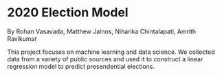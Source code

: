 # 2020 Election Model
By Rohan Vasavada, Matthew Jalnos, Niharika Chintalapati, Amrith Ravikumar

This project focuses on machine learning and data science. We collected data from a variety of public sources and used it to construct a linear regression model to predict presendential elections.
